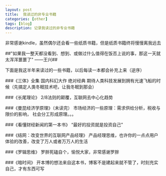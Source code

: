 ```yaml
---
layout: post
title:  我读过的非专业书籍
categories: [other]
tags: [blog]
description: 记录我读过的非专业书籍
---
```


非常感谢kindle，虽然偶尔还会看一些纸质书籍，但是纸质书籍终将慢慢离我远去

##"如果我一整天都没看到、想到、或做过什么值得在饭否上说的事，那这一天就太浑浑噩噩了"   ——王兴##  

下面是我这半年来读过的一些书籍，以后每读一本都会补充上来（逆序）

###《三体》全集
  国内科幻大作 绝对经典 期待人类科技发展到拥有光速飞船的时候（先搞定人类冬眠技术吧，让我冬眠到那会）

###《长尾理论》
  2/8法则的颠覆，互联网去中心化趋势

###《曼昆经济学原理》（未读完） 
  市场经济的一些原理：需求供给分析，税收与限价的影响， 社会分工形成原理。。。

###《看懂财经新闻的第一本书》
  “最好的投资就是投资自己”

###《结网：改变世界的互联网产品经理》
  产品经理思维，也许你的一点点用户体验的改善，改变了万人或者万万人的生活

###《罗辑思维》
  罗胖死磕自个，愉悦大家，非常感谢罗胖

###《暗时间》
  开本博的想法来自这本书，博客不是建起来就不管了，时刻充实自己，才有东西可写